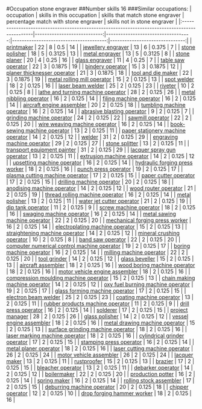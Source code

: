 #Occupation stone engraver
##Number skills 16
###Similar occupations:
| occupation                                                                                    |   skills in this occupation |   skills that match stone engraver |   percentage match with stone engraver |   skills not in stone engraver |
|:----------------------------------------------------------------------------------------------|----------------------------:|-----------------------------------:|---------------------------------------:|-------------------------------:|
| [printmaker](printmaker.md)                                                                   |                          22 |                                  8 |                                 0.5    |                             14 |
| [jewellery engraver](jewellery_engraver.md)                                                   |                          13 |                                  6 |                                 0.375  |                              7 |
| [stone polisher](stone_polisher.md)                                                           |                          18 |                                  5 |                                 0.3125 |                             13 |
| [metal engraver](metal_engraver.md)                                                           |                          13 |                                  5 |                                 0.3125 |                              8 |
| [stone planer](stone_planer.md)                                                               |                          20 |                                  4 |                                 0.25   |                             16 |
| [glass engraver](glass_engraver.md)                                                           |                          11 |                                  4 |                                 0.25   |                              7 |
| [table saw operator](table_saw_operator.md)                                                   |                          22 |                                  3 |                                 0.1875 |                             19 |
| [bindery operator](bindery_operator.md)                                                       |                          15 |                                  3 |                                 0.1875 |                             12 |
| [planer thicknesser operator](planer_thicknesser_operator.md)                                 |                          21 |                                  3 |                                 0.1875 |                             18 |
| [tool and die maker](tool_and_die_maker.md)                                                   |                          22 |                                  3 |                                 0.1875 |                             19 |
| [metal rolling mill operator](metal_rolling_mill_operator.md)                                 |                          15 |                                  2 |                                 0.125  |                             13 |
| [spot welder](spot_welder.md)                                                                 |                          18 |                                  2 |                                 0.125  |                             16 |
| [laser beam welder](laser_beam_welder.md)                                                     |                          25 |                                  2 |                                 0.125  |                             23 |
| [riveter](riveter.md)                                                                         |                          10 |                                  2 |                                 0.125  |                              8 |
| [lathe and turning machine operator](lathe_and_turning_machine_operator.md)                   |                          28 |                                  2 |                                 0.125  |                             26 |
| [metal nibbling operator](metal_nibbling_operator.md)                                         |                          16 |                                  2 |                                 0.125  |                             14 |
| [filing machine operator](filing_machine_operator.md)                                         |                          16 |                                  2 |                                 0.125  |                             14 |
| [aircraft engine assembler](aircraft_engine_assembler.md)                                     |                          20 |                                  2 |                                 0.125  |                             18 |
| [tumbling machine operator](tumbling_machine_operator.md)                                     |                          16 |                                  2 |                                 0.125  |                             14 |
| [abrasive blasting operator](abrasive_blasting_operator.md)                                   |                           9 |                                  2 |                                 0.125  |                              7 |
| [grinding machine operator](grinding_machine_operator.md)                                     |                          24 |                                  2 |                                 0.125  |                             22 |
| [sawmill operator](sawmill_operator.md)                                                       |                          22 |                                  2 |                                 0.125  |                             20 |
| [wire weaving machine operator](wire_weaving_machine_operator.md)                             |                          16 |                                  2 |                                 0.125  |                             14 |
| [book-sewing machine operator](book-sewing_machine_operator.md)                               |                          13 |                                  2 |                                 0.125  |                             11 |
| [paper stationery machine operator](paper_stationery_machine_operator.md)                     |                          14 |                                  2 |                                 0.125  |                             12 |
| [welder](welder.md)                                                                           |                          31 |                                  2 |                                 0.125  |                             29 |
| [engraving machine operator](engraving_machine_operator.md)                                   |                          29 |                                  2 |                                 0.125  |                             27 |
| [stone splitter](stone_splitter.md)                                                           |                          13 |                                  2 |                                 0.125  |                             11 |
| [transport equipment painter](transport_equipment_painter.md)                                 |                          31 |                                  2 |                                 0.125  |                             29 |
| [lacquer spray gun operator](lacquer_spray_gun_operator.md)                                   |                          13 |                                  2 |                                 0.125  |                             11 |
| [extrusion machine operator](extrusion_machine_operator.md)                                   |                          14 |                                  2 |                                 0.125  |                             12 |
| [upsetting machine operator](upsetting_machine_operator.md)                                   |                          16 |                                  2 |                                 0.125  |                             14 |
| [hydraulic forging press worker](hydraulic_forging_press_worker.md)                           |                          18 |                                  2 |                                 0.125  |                             16 |
| [punch press operator](punch_press_operator.md)                                               |                          19 |                                  2 |                                 0.125  |                             17 |
| [plasma cutting machine operator](plasma_cutting_machine_operator.md)                         |                          17 |                                  2 |                                 0.125  |                             15 |
| [paper cutter operator](paper_cutter_operator.md)                                             |                          17 |                                  2 |                                 0.125  |                             15 |
| [drilling machine operator](drilling_machine_operator.md)                                     |                          20 |                                  2 |                                 0.125  |                             18 |
| [anodising machine operator](anodising_machine_operator.md)                                   |                          14 |                                  2 |                                 0.125  |                             12 |
| [wood router operator](wood_router_operator.md)                                               |                          21 |                                  2 |                                 0.125  |                             19 |
| [thread rolling machine operator](thread_rolling_machine_operator.md)                         |                          16 |                                  2 |                                 0.125  |                             14 |
| [metal polisher](metal_polisher.md)                                                           |                          13 |                                  2 |                                 0.125  |                             11 |
| [water jet cutter operator](water_jet_cutter_operator.md)                                     |                          21 |                                  2 |                                 0.125  |                             19 |
| [dip tank operator](dip_tank_operator.md)                                                     |                          11 |                                  2 |                                 0.125  |                              9 |
| [screw machine operator](screw_machine_operator.md)                                           |                          18 |                                  2 |                                 0.125  |                             16 |
| [swaging machine operator](swaging_machine_operator.md)                                       |                          16 |                                  2 |                                 0.125  |                             14 |
| [metal sawing machine operator](metal_sawing_machine_operator.md)                             |                          22 |                                  2 |                                 0.125  |                             20 |
| [mechanical forging press worker](mechanical_forging_press_worker.md)                         |                          16 |                                  2 |                                 0.125  |                             14 |
| [electroplating machine operator](electroplating_machine_operator.md)                         |                          15 |                                  2 |                                 0.125  |                             13 |
| [straightening machine operator](straightening_machine_operator.md)                           |                          14 |                                  2 |                                 0.125  |                             12 |
| [mineral crushing operator](mineral_crushing_operator.md)                                     |                          10 |                                  2 |                                 0.125  |                              8 |
| [band saw operator](band_saw_operator.md)                                                     |                          22 |                                  2 |                                 0.125  |                             20 |
| [computer numerical control machine operator](computer_numerical_control_machine_operator.md) |                          19 |                                  2 |                                 0.125  |                             17 |
| [boring machine operator](boring_machine_operator.md)                                         |                          16 |                                  2 |                                 0.125  |                             14 |
| [milling machine operator](milling_machine_operator.md)                                       |                          22 |                                  2 |                                 0.125  |                             20 |
| [tool grinder](tool_grinder.md)                                                               |                          14 |                                  2 |                                 0.125  |                             12 |
| [glass beveller](glass_beveller.md)                                                           |                          15 |                                  2 |                                 0.125  |                             13 |
| [aircraft assembler](aircraft_assembler.md)                                                   |                          18 |                                  2 |                                 0.125  |                             16 |
| [wood boring machine operator](wood_boring_machine_operator.md)                               |                          18 |                                  2 |                                 0.125  |                             16 |
| [motor vehicle engine assembler](motor_vehicle_engine_assembler.md)                           |                          18 |                                  2 |                                 0.125  |                             16 |
| [compression moulding machine operator](compression_moulding_machine_operator.md)             |                          15 |                                  2 |                                 0.125  |                             13 |
| [chain making machine operator](chain_making_machine_operator.md)                             |                          14 |                                  2 |                                 0.125  |                             12 |
| [oxy fuel burning machine operator](oxy_fuel_burning_machine_operator.md)                     |                          19 |                                  2 |                                 0.125  |                             17 |
| [glass forming machine operator](glass_forming_machine_operator.md)                           |                          17 |                                  2 |                                 0.125  |                             15 |
| [electron beam welder](electron_beam_welder.md)                                               |                          25 |                                  2 |                                 0.125  |                             23 |
| [coating machine operator](coating_machine_operator.md)                                       |                          13 |                                  2 |                                 0.125  |                             11 |
| [rubber products machine operator](rubber_products_machine_operator.md)                       |                          11 |                                  2 |                                 0.125  |                              9 |
| [drill press operator](drill_press_operator.md)                                               |                          16 |                                  2 |                                 0.125  |                             14 |
| [solderer](solderer.md)                                                                       |                          17 |                                  2 |                                 0.125  |                             15 |
| [project manager](project_manager.md)                                                         |                          28 |                                  2 |                                 0.125  |                             26 |
| [glass polisher](glass_polisher.md)                                                           |                          14 |                                  2 |                                 0.125  |                             12 |
| [vessel engine assembler](vessel_engine_assembler.md)                                         |                          18 |                                  2 |                                 0.125  |                             16 |
| [metal drawing machine operator](metal_drawing_machine_operator.md)                           |                          15 |                                  2 |                                 0.125  |                             13 |
| [surface grinding machine operator](surface_grinding_machine_operator.md)                     |                          18 |                                  2 |                                 0.125  |                             16 |
| [laser marking machine operator](laser_marking_machine_operator.md)                           |                          18 |                                  2 |                                 0.125  |                             16 |
| [cylindrical grinder operator](cylindrical_grinder_operator.md)                               |                          17 |                                  2 |                                 0.125  |                             15 |
| [stamping press operator](stamping_press_operator.md)                                         |                          16 |                                  2 |                                 0.125  |                             14 |
| [metal planer operator](metal_planer_operator.md)                                             |                          18 |                                  2 |                                 0.125  |                             16 |
| [laser cutting machine operator](laser_cutting_machine_operator.md)                           |                          26 |                                  2 |                                 0.125  |                             24 |
| [motor vehicle assembler](motor_vehicle_assembler.md)                                         |                          26 |                                  2 |                                 0.125  |                             24 |
| [lacquer maker](lacquer_maker.md)                                                             |                          13 |                                  2 |                                 0.125  |                             11 |
| [rustproofer](rustproofer.md)                                                                 |                          15 |                                  2 |                                 0.125  |                             13 |
| [brazier](brazier.md)                                                                         |                          17 |                                  2 |                                 0.125  |                             15 |
| [bleacher operator](bleacher_operator.md)                                                     |                          13 |                                  2 |                                 0.125  |                             11 |
| [debarker operator](debarker_operator.md)                                                     |                          14 |                                  2 |                                 0.125  |                             12 |
| [boilermaker](boilermaker.md)                                                                 |                          22 |                                  2 |                                 0.125  |                             20 |
| [production potter](production_potter.md)                                                     |                          16 |                                  2 |                                 0.125  |                             14 |
| [spring maker](spring_maker.md)                                                               |                          16 |                                  2 |                                 0.125  |                             14 |
| [rolling stock assembler](rolling_stock_assembler.md)                                         |                          17 |                                  2 |                                 0.125  |                             15 |
| [deburring machine operator](deburring_machine_operator.md)                                   |                          20 |                                  2 |                                 0.125  |                             18 |
| [chipper operator](chipper_operator.md)                                                       |                          12 |                                  2 |                                 0.125  |                             10 |
| [drop forging hammer worker](drop_forging_hammer_worker.md)                                   |                          18 |                                  2 |                                 0.125  |                             16 |
